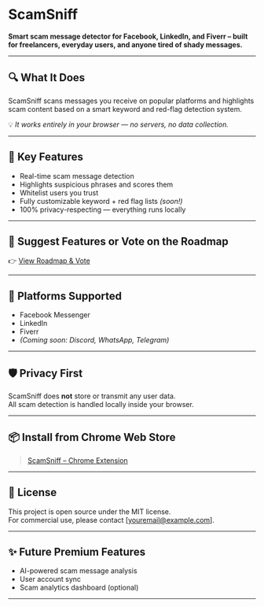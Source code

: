 # ScamSniff

**Smart scam message detector for Facebook, LinkedIn, and Fiverr – built for freelancers, everyday users, and anyone tired of shady messages.**

---

## 🔍 What It Does

ScamSniff scans messages you receive on popular platforms and highlights scam content based on a smart keyword and red-flag detection system.

💡 *It works entirely in your browser — no servers, no data collection.*

---

## 🧠 Key Features

- Real-time scam message detection
- Highlights suspicious phrases and scores them
- Whitelist users you trust
- Fully customizable keyword + red flag lists *(soon!)*
- 100% privacy-respecting — everything runs locally

---

## 💬 Suggest Features or Vote on the Roadmap

👉 [View Roadmap & Vote](https://github.com/royboy1990/scamsniff/issues)

---

## 🚀 Platforms Supported

- Facebook Messenger  
- LinkedIn  
- Fiverr  
- *(Coming soon: Discord, WhatsApp, Telegram)*

---

## 🛡️ Privacy First

ScamSniff does **not** store or transmit any user data.  
All scam detection is handled locally inside your browser.

---

## 📦 Install from Chrome Web Store

> [ScamSniff – Chrome Extension](https://chrome.google.com/webstore/detail/YOUR-LINK-HERE)

---

## 📜 License

This project is open source under the MIT license.  
For commercial use, please contact [youremail@example.com].

---

## ✨ Future Premium Features

- AI-powered scam message analysis
- User account sync
- Scam analytics dashboard (optional)

---

